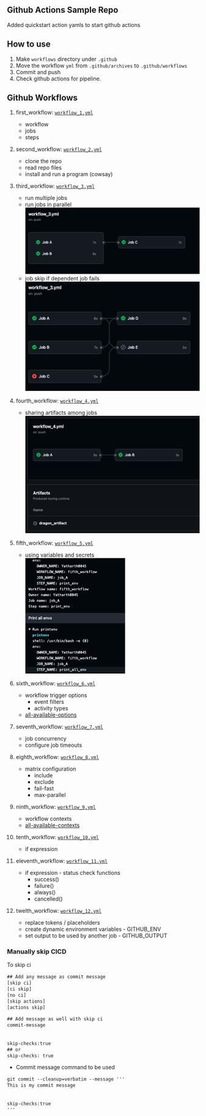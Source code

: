 ## Github Actions Sample Repo

Added quickstart action yamls to start github actions

## How to use
1. Make `workflows` directory under `.github`
2. Move the workflow `yml` from `.github/archives` to  `.github/workflows`
3. Commit and push
4. Check github actions for pipeline.

## Github Workflows

1. first_workflow: [`workflow_1.yml`](.github/archives/workflow_1.yml)
    - workflow
    - jobs
    - steps

2. second_workflow: [`workflow_2.yml`](.github/archives/workflow_2.yml)
    - clone the repo
    - read repo files
    - install and run a program (cowsay)

3. third_workflow: [`workflow_3.yml`](.github/archives/workflow_3.yml)
    - run multiple jobs
    - run jobs in parallel  
    ![jobs parallel and sequential](resources/image1.png)
    - job skip if dependent job fails  
    ![job skip](resources/image2.png)

4. fourth_workflow: [`workflow_4.yml`](.github/archives/workflow_4.yml)
    - sharing artifacts among jobs  
    ![storing artifact](resources/image3.png)

5. fifth_workflow: [`workflow_5.yml`](.github/archives/workflow_5.yml)
    - using variables and secrets  
    ![print envs](resources/image4.png)

6. sixth_workflow: [`workflow_6.yml`](.github/archives/workflow_6.yml)
    - workflow trigger options
        - event filters
        - activity types
    - [all-available-options](https://docs.github.com/en/actions/writing-workflows/choosing-when-your-workflow-runs/events-that-trigger-workflows)

7. seventh_workflow: [`workflow_7.yml`](.github/archives/workflow_7.yml)
    - job concurrency
    - configure job timeouts

8. eighth_workflow: [`workflow_8.yml`](.github/archives/workflow_8.yml)
    - matrix configuration
        - include
        - exclude
        - fail-fast
        - max-parallel

9. ninth_workflow: [`workflow_9.yml`](.github/archives/workflow_9.yml)
    - workflow contexts
    - [all-available-contexts](https://docs.github.com/en/enterprise-cloud@latest/actions/writing-workflows/choosing-what-your-workflow-does/accessing-contextual-information-about-workflow-runs)

10. tenth_workflow: [`workflow_10.yml`](.github/archives/workflow_10.yml)
    - if expression

11. eleventh_workflow: [`workflow_11.yml`](.github/archives/workflow_11.yml)
    - if expression - status check functions
        - success()
        - failure()
        - always()
        - cancelled()

12. twelth_workflow: [`workflow_12.yml`](.github/archives/workflow_12.yml)
    - replace tokens / placeholders
    - create dynamic environment variables - GITHUB_ENV
    - set output to be used by another job - GITHUB_OUTPUT

### Manually skip CICD

To skip ci
```
## Add any message as commit message
[skip ci]
[ci skip]
[no ci]
[skip actions]
[actions skip]
```


```
## Add message as well with skip ci
commit-message


skip-checks:true
## or
skip-checks: true
```

- Commit message command to be used
```
git commit --cleanup=verbatim --message '''
This is my commit message


skip-checks:true
'''
```
